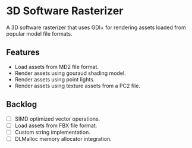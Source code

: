 3D Software Rasterizer
====================

A 3D software rasterizer that uses GDI+ for rendering assets loaded from popular model file formats.

Features
-------------------
* Load assets from MD2 file format.
* Render assets using gouraud shading model.
* Render assets using point lights.
* Render assets using texture assets from a PC2 file.

Backlog
-------------------
- [ ] SIMD optimized vector operations.
- [ ] Load assets from FBX file format.
- [ ] Custom string implementation.
- [ ] DLMalloc memory allocator integration.
